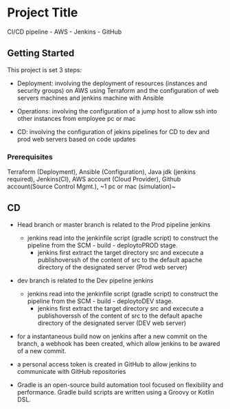 # Project Title

CI/CD pipeline - AWS - Jenkins - GitHub

## Getting Started

This project is set 3 steps:

- Deployment: involving the deployment of resources (instances and security groups) on AWS using Terraform and the configuration of web servers machines and jenkins machine with Ansible

- Operations: involving the configuration of a jump host to allow ssh into other instances from employee pc or mac

- CD: involving the configuration of jekins pipelines for CD to dev and prod web servers based on code updates
    
### Prerequisites

Terraform (Deployment), Ansible (Configuration), Java jdk (jenkins required), Jenkins(CI), AWS account (Cloud Provider), Github account(Source Control Mgmt.), ~1 pc or mac (simulation)~

## CD

- Head branch or master branch is related to the Prod pipeline jenkins
    - jenkins read into the jenkinfile script (gradle script) to construct the pipeline from the SCM - build - deploytoPROD stage.
        - jenkins first extract the target directory src and excecute a publishoverssh of the content of src to the default apache directory of the designated server (Prod web server) 

- dev branch is related to the Dev pipeline jenkins
    - jenkins read into the jenkinfile script (gradle script) to construct the pipeline from the SCM - build - deploytoDEV stage.
        - jenkins first extract the target directory src and excecute a publishoverssh of the content of src to the default apache directory of the designated server (DEV web server)


- for a instantaneous build now on jenkins after a new commit on the branch, a webhook has been created, which allow jenkins to be awared of a new commit.

- a personal access token is created in GitHub to allow jenkins to communicate with GitHub repositories

- Gradle is an open-source build automation tool focused on flexibility and performance. Gradle build scripts are written using a Groovy or Kotlin DSL.

